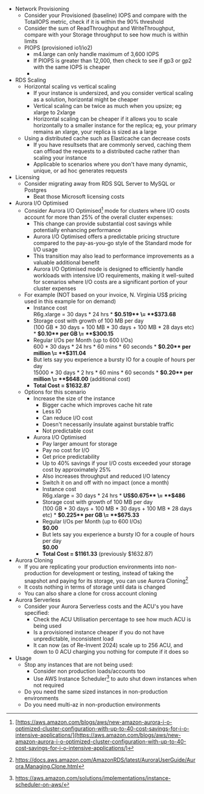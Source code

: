   - Network Provisioning  
    - Consider your Provisioned (baseline) IOPS and compare with the TotalIOPS metric, check if it is within the 90% threshold  
    - Consider the sum of ReadThroughput and WriteThroughput, compare with your Storage throughput to see how much is within limits  
    - PIOPS (provisioned io1/io2)  
      - m4.large can only handle maximum of 3,600 IOPS  
      - If PIOPS is greater than 12,000, then check to see if gp3 or gp2 with the same IOPS is cheaper  
      -   
  - RDS Scaling  
    - Horizontal scaling vs vertical scaling  
      - If your instance is undersized, and you consider vertical scaling as a solution, horizontal might be cheaper  
      - Vertical scaling can be twice as much when you upsize; eg xlarge to 2xlarge  
      - Horizontal scaling can be cheaper if it allows you to scale horizontally to a smaller instance for the replica; eg, your primary remains an xlarge, your replica is sized as a large  
    - Using a distributed cache such as Elasticache can decrease costs  
      - If you have resultsets that are commonly served, caching them can offload the requests to a distributed cache rather than scaling your instance  
      - Applicable to scenarios where you don't have many dynamic, unique, or ad hoc generates requests  
  - Licensing  
    - Consider migrating away from RDS SQL Server to MySQL or Postgres  
      - Beat those Microsoft licensing costs  
  - Aurora I/O Optimised  
    - Consider Aurora I/O Optimised[^5] mode for clusters where I/O costs account for more than 25% of the overall cluster expenses:  
      - This change can provide substantial cost savings while potentially enhancing performance  
      - Aurora I/O Optimised offers a predictable pricing structure compared to the pay-as-you-go style of the Standard mode for I/O usage  
      - This transition may also lead to performance improvements as a valuable additional benefit  
      - Aurora I/O Optimised mode is designed to efficiently handle workloads with intensive I/O requirements, making it well-suited for scenarios where I/O costs are a significant portion of your cluster expenses  
    - For example (NOT based on your invoice, N. Virginia US$ pricing used in this example for on demand)  
      - Instance cost  
        R6g.xlarge \= 30 days \* 24 hrs \* **$0.519** \= **$373.68**  
      - Storage cost with growth of 100 MB per day  
        (100 GB \* 30 days \+ 100 MB \* 30 days \+ 100 MB \* 28 days etc) \* **$0.10** per GB \= **$300.15**  
      - Regular I/Os per Month (up to 600 I/Os)  
        600 \* 30 days \* 24 hrs \* 60 mins \* 60 seconds \* **$0.20** per million \= **$311.04**  
      - But lets say you experience a bursty IO for a couple of hours per day  
        15000 \* 30 days \* 2 hrs \* 60 mins \* 60 seconds \* **$0.20** per million \= **$648.00** (additional cost)  
      - **Total Cost \= $1632.87**  
    - Options for this scenario  
      - Increase the size of the instance  
        - Bigger cache which improves cache hit rate  
        - Less IO  
        - Can reduce I/O cost  
        - Doesn't necessarily insulate against burstable traffic  
        - Not predictable cost  
      - Aurora I/O Optimised  
        - Pay larger amount for storage  
        - Pay no cost for I/O  
        - Get price predictability  
        - Up to 40% savings if your I/O costs exceeded your storage cost by approximately 25%  
        - Also increases throughput and reduced I/O latency  
        - Switch it on and off with no impact (once a month)  
        - Instance cost  
          R6g.xlarge \= 30 days \* 24 hrs \* **US$0.675** \= **$486**  
        - Storage cost with growth of 100 MB per day  
          (100 GB \* 30 days \+ 100 MB \* 30 days \+ 100 MB \* 28 days etc) \* **$0.225** per GB \= **$675.33**  
        - Regular I/Os per Month (up to 600 I/Os)  
          **$0.00**  
        - But lets say you experience a bursty IO for a couple of hours per day  
          **$0.00**  
        - **Total Cost \= $1161.33** (previously $1632.87)  
  - Aurora Cloning  
    - If you are replicating your production environments into non-production for development or testing, instead of taking the snapshot and paying for its storage, you can use Aurora Cloning[^6]  
    - It costs nothing in terms of storage until data is changed  
    - You can also share a clone for cross account cloning  
  - Aurora Serverless  
    - Consider your Aurora Serverless costs and the ACU's you have specified:  
      - Check the ACU Utilisation percentage to see how much ACU is being used  
      - Is a provisioned instance cheaper if you do not have unpredictable, inconsistent load  
      - It can now (as of Re-Invent 2024\) scale up to 256 ACU, and down to 0 ACU charging you nothing for compute if it does so  
  - Usage  
    - Stop any instances that are not being used:  
      - Consider non production loads/accounts too  
      - Use AWS Instance Scheduler[^7] to auto shut down instances when not required  
    - Do you need the same sized instances in non-production environments  
    - Do you need multi-az in non-production environments

[^1]:  https://aws.amazon.com/ebs/general-purpose/

[^2]:  https://docs.aws.amazon.com/AWSEC2/latest/UserGuide/burstable-credits-baseline-concepts.html\#earning-CPU-credits

[^3]:  https://docs.aws.amazon.com/AmazonRDS/latest/AuroraUserGuide/Aurora.AuroraMonitoring.Metrics.html

[^4]:  https://aws.amazon.com/blogs/database/making-better-decisions-about-amazon-rds-with-amazon-cloudwatch-metrics/

[^5]:  [https://aws.amazon.com/blogs/aws/new-amazon-aurora-i-o-optimized-cluster-configuration-with-up-to-40-cost-savings-for-i-o-intensive-applications/](https://aws.amazon.com/blogs/aws/new-amazon-aurora-i-o-optimized-cluster-configuration-with-up-to-40-cost-savings-for-i-o-intensive-applications/) 

[^6]:  https://docs.aws.amazon.com/AmazonRDS/latest/AuroraUserGuide/Aurora.Managing.Clone.html

[^7]:  https://aws.amazon.com/solutions/implementations/instance-scheduler-on-aws/